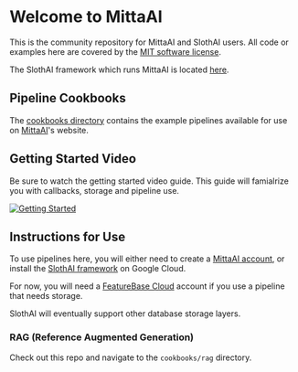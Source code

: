 # Welcome to MittaAI
This is the community repository for MittaAI and SlothAI users. All code or examples here are covered by the [MIT software license](https://github.com/MittaAI/mitta-community/blob/main/LICENSE).

The SlothAI framework which runs MittaAI is located [here](https://github.com/kordless/SlothAI).

## Pipeline Cookbooks
The [cookbooks directory](./cookbooks) contains the example pipelines available for use on [MittaAI](https://mitta.ai)'s website.

## Getting Started Video
Be sure to watch the getting started video guide. This guide will famialrize you with callbacks, storage and pipeline use.

[![Getting Started](https://img.youtube.com/vi/ntLqz38hC60ntLqz38hC60/0.jpg)](https://www.youtube.com/watch?v=ntLqz38hC60)

## Instructions for Use
To use pipelines here, you will either need to create a [MittaAI account](https://mitta.ai), or install the [SlothAI framework](https://github.com/kordless/SlothAI) on Google Cloud.

For now, you will need a [FeatureBase Cloud](https://cloud.featurebase.com) account if you use a pipeline that needs storage.

SlothAI will eventually support other database storage layers.

### RAG (Reference Augmented Generation)
Check out this repo and navigate to the `cookbooks/rag` directory.

